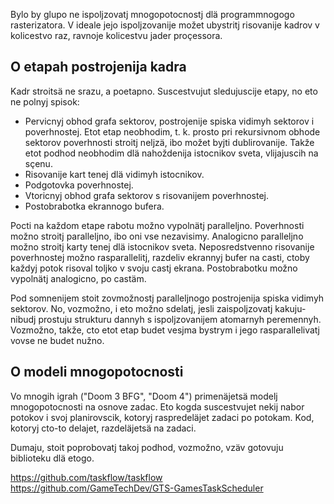 Bylo by glupo ne ispoljzovatj mnogopotocnostj dlä programmnogogo rasterizatora.
V ideale jejo ispoljzovanije možet ubystritj risovanije kadrov v kolicestvo raz, ravnoje kolicestvu jader proçessora.

## O etapah postrojenija kadra

Kadr stroitsä ne srazu, a poetapno. Suscestvujut sledujuscije etapy, no eto ne polnyj spisok:

* Pervicnyj obhod grafa sektorov, postrojenije spiska vidimyh sektorov i poverhnostej.
  Etot etap neobhodim, t. k. prosto pri rekursivnom obhode sektorov poverhnosti stroitj neljzä, ibo možet byjti dublirovanije.
  Takže etot podhod neobhodim dlä nahoždenija istocnikov sveta, vlijajuscih na sçenu.
* Risovanije kart tenej dlä vidimyh istocnikov.
* Podgotovka poverhnostej.
* Vtoricnyj obhod grafa sektorov s risovanijem poverhnostej.
* Postobrabotka ekrannogo bufera.

Pocti na každom etape rabotu možno vypolnätj paralleljno.
Poverhnosti možno stroitj paralleljno, ibo oni vse nezavisimy.
Analogicno paralleljno možno stroitj karty tenej dlä istocnikov sveta.
Neposredstvenno risovanije poverhnostej možno rasparallelitj, razdeliv ekrannyj bufer na casti, ctoby každyj potok risoval toljko v svoju castj ekrana.
Postobrabotku možno vypolnätj analogicno, po castäm.

Pod somnenijem stoit zovmožnostj paralleljnogo postrojenija spiska vidimyh sektorov.
No, vozmožno, i eto možno sdelatj, jesli zaispoljzovatj kakuju-nibudj prostuju strukturu dannyh s ispoljzovanijem atomarnyh peremennyh.
Vozmožno, takže, cto etot etap budet vesjma bystrym i jego rasparallelivatj vovse ne budet nužno.

## O modeli mnogopotocnosti

Vo mnogih igrah ("Doom 3 BFG", "Doom 4") primenäjetsä modelj mnogopotocnosti na osnove zadac.
Eto kogda suscestvujet nekij nabor potokov i svoj planirovscik, kotoryj raspredeläjet zadaci po potokam.
Kod, kotoryj cto-to delajet, razdeläjetsä na zadaci.

Dumaju, stoit poprobovatj takoj podhod, vozmožno, vzäv gotovuju biblioteku dlä etogo.

https://github.com/taskflow/taskflow
https://github.com/GameTechDev/GTS-GamesTaskScheduler